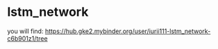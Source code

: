 # lstm_network
you will find: https://hub.gke2.mybinder.org/user/iurii111-lstm_network-c6b901z1/tree
